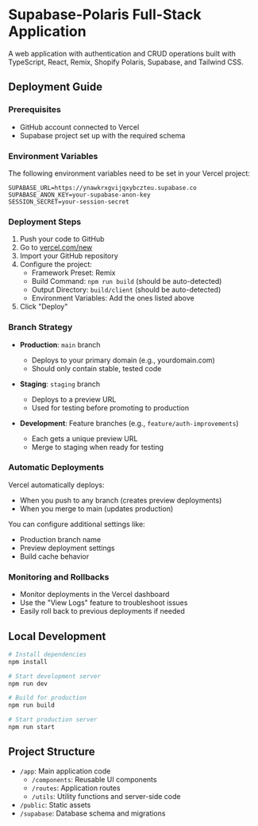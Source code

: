 # Supabase-Polaris Full-Stack Application

A web application with authentication and CRUD operations built with TypeScript, React, Remix, Shopify Polaris, Supabase, and Tailwind CSS.

## Deployment Guide

### Prerequisites

- GitHub account connected to Vercel
- Supabase project set up with the required schema

### Environment Variables

The following environment variables need to be set in your Vercel project:

```
SUPABASE_URL=https://ynawkrxgvijqxybczteu.supabase.co
SUPABASE_ANON_KEY=your-supabase-anon-key
SESSION_SECRET=your-session-secret
```

### Deployment Steps

1. Push your code to GitHub
2. Go to [vercel.com/new](https://vercel.com/new)
3. Import your GitHub repository
4. Configure the project:
   - Framework Preset: Remix
   - Build Command: `npm run build` (should be auto-detected)
   - Output Directory: `build/client` (should be auto-detected)
   - Environment Variables: Add the ones listed above
5. Click "Deploy"

### Branch Strategy

- **Production**: `main` branch
  - Deploys to your primary domain (e.g., yourdomain.com)
  - Should only contain stable, tested code
  
- **Staging**: `staging` branch
  - Deploys to a preview URL
  - Used for testing before promoting to production
  
- **Development**: Feature branches (e.g., `feature/auth-improvements`)
  - Each gets a unique preview URL
  - Merge to staging when ready for testing

### Automatic Deployments

Vercel automatically deploys:
- When you push to any branch (creates preview deployments)
- When you merge to main (updates production)

You can configure additional settings like:
- Production branch name
- Preview deployment settings
- Build cache behavior

### Monitoring and Rollbacks

- Monitor deployments in the Vercel dashboard
- Use the "View Logs" feature to troubleshoot issues
- Easily roll back to previous deployments if needed

## Local Development

```bash
# Install dependencies
npm install

# Start development server
npm run dev

# Build for production
npm run build

# Start production server
npm run start
```

## Project Structure

- `/app`: Main application code
  - `/components`: Reusable UI components
  - `/routes`: Application routes
  - `/utils`: Utility functions and server-side code
- `/public`: Static assets
- `/supabase`: Database schema and migrations
